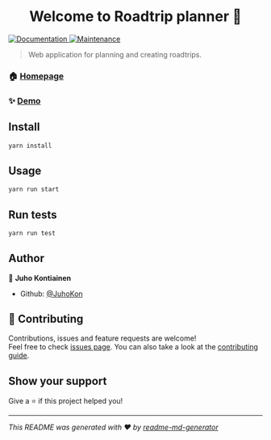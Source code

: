 <h1 align="center">Welcome to Roadtrip planner 👋</h1>
<p>
  <a href="https://github.com/JuhoKon/roadtrip-front#readme" target="_blank">
    <img alt="Documentation" src="https://img.shields.io/badge/documentation-yes-brightgreen.svg" />
  </a>
  <a href="https://github.com/JuhoKon/roadtrip-front/graphs/commit-activity" target="_blank">
    <img alt="Maintenance" src="https://img.shields.io/badge/Maintained%3F-yes-green.svg" />
  </a>
</p>

> Web application for planning and creating roadtrips.

### 🏠 [Homepage](https://github.com/JuhoKon/roadtrip-front)

### ✨ [Demo](https://roadtrip-planner-gis.herokuapp.com/)

## Install

```sh
yarn install
```

## Usage

```sh
yarn run start
```

## Run tests

```sh
yarn run test
```

## Author

👤 **Juho Kontiainen**

- Github: [@JuhoKon](https://github.com/JuhoKon)

## 🤝 Contributing

Contributions, issues and feature requests are welcome!<br />Feel free to check [issues page](https://github.com/JuhoKon/roadtrip-front/issues). You can also take a look at the [contributing guide](https://github.com/JuhoKon/roadtrip-front/blob/master/CONTRIBUTING.md).

## Show your support

Give a ⭐️ if this project helped you!

---

_This README was generated with ❤️ by [readme-md-generator](https://github.com/kefranabg/readme-md-generator)_
